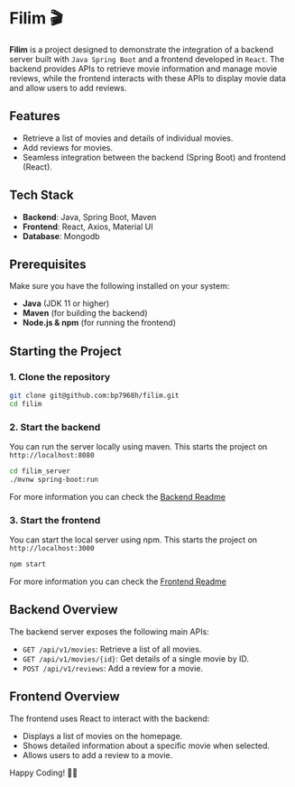 # Filim 🎬
**Filim** is a project designed to demonstrate the integration of a backend server built with `Java Spring Boot` and a frontend developed in `React`. The backend provides APIs to retrieve movie information and manage movie reviews, while the frontend interacts with these APIs to display movie data and allow users to add reviews.

## Features
- Retrieve a list of movies and details of individual movies.
- Add reviews for movies.
- Seamless integration between the backend (Spring Boot) and frontend (React).

## Tech Stack
- **Backend**: Java, Spring Boot, Maven
- **Frontend**: React, Axios, Material UI
- **Database**: Mongodb

## Prerequisites
Make sure you have the following installed on your system:
- **Java** (JDK 11 or higher)
- **Maven** (for building the backend)
- **Node.js & npm** (for running the frontend)

## Starting the Project

### 1. Clone the repository

```bash
git clone git@github.com:bp7968h/filim.git
cd filim
```

### 2. Start the backend

You can run the server locally using maven. This starts the project on `http://localhost:8080`

```bash
cd filim_server
./mvnw spring-boot:run
```

For more information you can check the [Backend Readme](./filim_server/HELP.md)

### 3. Start the frontend

You can start the local server using npm. This starts the project on `http://localhost:3000`

```bash
npm start
```

For more information you can check the [Frontend Readme](./filim_frontend/HELP.md)

## Backend Overview
The backend server exposes the following main APIs:
- `GET /api/v1/movies`: Retrieve a list of all movies.
- `GET /api/v1/movies/{id}`: Get details of a single movie by ID.
- `POST /api/v1/reviews`: Add a review for a movie.

## Frontend Overview
The frontend uses React to interact with the backend:
- Displays a list of movies on the homepage.
- Shows detailed information about a specific movie when selected.
- Allows users to add a review to a movie.

Happy Coding! 🚀🎥
